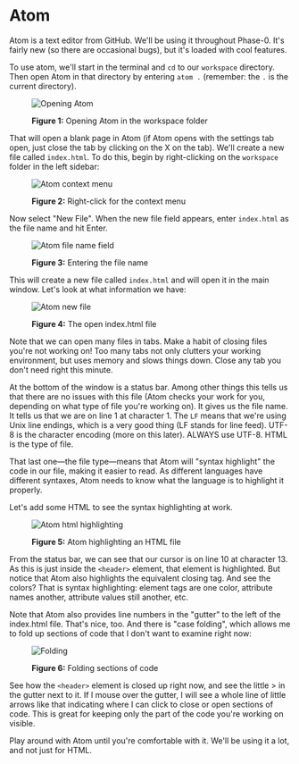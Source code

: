 # Atom

Atom is a text editor from GitHub. We'll be using it throughout Phase-0. It's fairly new (so there are occasional bugs), but it's loaded with cool features.

To use atom, we'll start in the terminal and `cd` to our `workspace` directory. Then open Atom in that directory by entering `atom .` (remember: the `.` is the current directory).

<figure>
  <img src="/images/open-atom.png" alt="Opening Atom"><br>
  <figcaption>
    <p><strong>Figure 1:</strong> Opening Atom in the workspace folder</p>
  </figcaption>
</figure>

That will open a blank page in Atom (if Atom opens with the settings tab open, just close the tab by clicking on the X on the tab). We'll create a new file called `index.html`. To do this, begin by right-clicking on the `workspace` folder in the left sidebar:

<figure>
  <img src="/images/atom-context-menu.png" alt="Atom context menu"><br>
  <figcaption>
    <p><strong>Figure 2:</strong> Right-click for the context menu</p>
  </figcaption>
</figure>

Now select "New File". When the new file field appears, enter `index.html` as the file name and hit Enter.

<figure>
  <img src="/images/atom-file-name-field.png" alt="Atom file name field"><br>
  <figcaption>
    <p><strong>Figure 3:</strong> Entering the file name</p>
  </figcaption>
</figure>

This will create a new file called `index.html` and will open it in the main window. Let's look at what information we have:

<figure>
  <img src="/images/atom-new-file.png" alt="Atom new file"><br>
  <figcaption>
    <p><strong>Figure 4:</strong> The open index.html file</p>
  </figcaption>
</figure>

Note that we can open many files in tabs. Make a habit of closing files you're not working on! Too many tabs not only clutters your working environment, but uses memory and slows things down. Close any tab you don't need right this minute.

At the bottom of the window is a status bar. Among other things this tells us that there are no issues with this file (Atom checks your work for you, depending on what type of file you're working on). It gives us the file name. It tells us that we are on line 1 at character 1. The `LF` means that we're using Unix line endings, which is a very good thing (LF stands for line feed). UTF-8 is the character encoding (more on this later). ALWAYS use UTF-8. HTML is the type of file.

That last one&mdash;the file type&mdash;means that Atom will "syntax highlight" the code in our file, making it easier to read. As different languages have different syntaxes, Atom needs to know what the language is to highlight it properly.

Let's add some HTML to see the syntax highlighting at work.

<figure>
  <img src="/images/atom-html.png" alt="Atom html highlighting"><br>
  <figcaption>
    <p><strong>Figure 5:</strong> Atom highlighting an HTML file</p>
  </figcaption>
</figure>

From the status bar, we can see that our cursor is on line 10 at character 13. As this is just inside the `<header>` element, that element is highlighted. But notice that Atom also highlights the equivalent closing tag. And see the colors? That is syntax highlighting: element tags are one color, attribute names another, attribute values still another, etc.

Note that Atom also provides line numbers in the "gutter" to the left of the index.html file. That's nice, too. And there is "case folding", which allows me to fold up sections of code that I don't want to examine right now:

<figure>
  <img src="/images/folding.png" alt="Folding"><br>
  <figcaption>
    <p><strong>Figure 6:</strong> Folding sections of code</p>
  </figcaption>
</figure>

See how the `<header>` element is closed up right now, and see the little > in the gutter next to it. If I mouse over the gutter, I will see a whole line of little arrows like that indicating where I can click to close or open sections of code. This is great for keeping only the part of the code you're working on visible.

Play around with Atom until you're comfortable with it. We'll be using it a lot, and not just for HTML.
